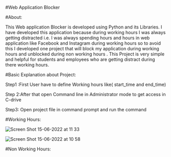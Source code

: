 #Web Application Blocker


#About:

   This Web application Blocker is developed using Python and its Libraries. I have developed this application because during working hours I was always getting            distracted i.e. I was always spending hours and hours in web application like  Facebook and Instagram during working hours so to avoid this I developed one project 
   that will block my application during working hours and unblocked during non working hours . This Project is very simple and helpful for students and employees who      are getting distract during there working hours.
  
  
  
#Basic Explanation about Project:
  
   Step1 :First User have to define Working hours like( start_time and end_time)
  
   Step 2:After that open Command line in Administrator mode to get access in C-drive
  
   Step3: Open project file in command prompt and run the command 
  
  
  
  
#Working Hours: 
  
   ![Screen Shot 15-06-2022 at 11 33](https://user-images.githubusercontent.com/87922695/173754011-bcb6aff6-4d87-4df4-a6c3-bb90cc65b86b.png)

   ![Screen Shot 15-06-2022 at 10 58](https://user-images.githubusercontent.com/87922695/173751854-71b98a44-0b67-4552-a951-97e0dcab8fbc.png)
  
  
  
#Non Working Hours:

  
